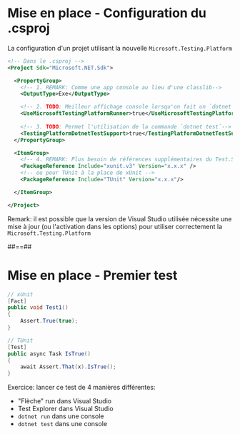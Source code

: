 # Mise en place - Configuration du .csproj

La configuration d'un projet utilisant la nouvelle `Microsoft.Testing.Platform`

```xml
<!-- Dans le .csproj -->
<Project Sdk="Microsoft.NET.Sdk">

  <PropertyGroup>
    <!-- 1. REMARK: Comme une app console au lieu d'une classlib-->
    <OutputType>Exe</OutputType>

    <!-- 2. TODO: Meilleur affichage console lorsqu'on fait un `dotnet run`-->
    <UseMicrosoftTestingPlatformRunner>true</UseMicrosoftTestingPlatformRunner>
    
    <!-- 3. TODO: Permet l'utilisation de la commande `dotnet test`-->
    <TestingPlatformDotnetTestSupport>true</TestingPlatformDotnetTestSupport>
  </PropertyGroup>

  <ItemGroup>
    <!-- 4. REMARK: Plus besoin de références supplémentaires du Test.SDK ou d'un runner -->
    <PackageReference Include="xunit.v3" Version="x.x.x" />
    <!-- ou pour TUnit à la place de xUnit -->
    <PackageReference Include="TUnit" Version="x.x.x"/>

  </ItemGroup>

</Project>
```

Remark: il est possible que la version de Visual Studio utilisée nécessite une mise à jour (ou l'activation dans les options) pour utiliser correctement la `Microsoft.Testing.Platform`

##==##

# Mise en place - Premier test

```csharp
// xUnit
[Fact]
public void Test1()
{
    Assert.True(true);
}
```

```csharp
// TUnit
[Test]
public async Task IsTrue()
{
    await Assert.That(x).IsTrue();
}
```

Exercice: lancer ce test de 4 manières différentes:
- "Flèche" run dans Visual Studio
- Test Explorer dans Visual Studio
- `dotnet run` dans une console
- `dotnet test` dans une console
